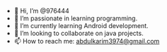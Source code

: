 - 👋 Hi, I’m @976444
- 👀 I’m passionate in learning programming.
- 🌱 I’m currently learning Android development.
- 💞️ I’m looking to collaborate on java projects.
- 📫 How to reach me: abdulkarim3974@gmail.com

<!---
976444/976444 is a ✨ special ✨ repository because its `README.md` (this file) appears on your GitHub profile.
You can click the Preview link to take a look at your changes.
--->
